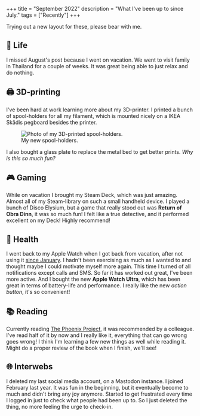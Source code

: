 +++
title = "September 2022"
description = "What I've been up to since July."
tags = ["Recently"]
+++

Trying out a new layout for these, please bear with me.

## 🌳 Life

I missed August's post because I went on vacation. We went to visit family in
Thailand for a couple of weeks. It was great being able to just relax and do
nothing.

## 🖨 3D-printing

I've been hard at work learning more about my 3D-printer. I printed a bunch of
spool-holders for all my filament, which is mounted nicely on a IKEA Skådis
pegboard besides the printer.

<figure>
  <img
    src="/img/blog/2022-09-30-2022-september-recently/spools.webp"
    alt="Photo of my 3D-printed spool-holders.">
  <figcaption>
    My new spool-holders.
  </figcaption>
</figure>

I also bought a glass plate to replace the metal bed to get better prints. _Why
is this so much fun?_

## 🎮 Gaming

While on vacation I brought my Steam Deck, which was just amazing. Almost all of
my Steam-library on such a small handheld device. I played a bunch of Disco
Elysium, but a game that really stood out was **Return of Obra Dinn**, it was so
much fun! I felt like a true detective, and it performed excellent on my Deck!
Highly recommend!

## 💪 Health

I went back to my Apple Watch when I got back from vacation, after not using it
[since January][dumb_watch]. I hadn't been exercising as much as I wanted to and
thought maybe I could motivate myself more again. This time I turned of all
notifications except calls and SMS. So far it has worked out great, I've been
more active. And I bought the new **Apple Watch Ultra**, which has been great in
terms of battery-life and performance. I really like the new _action button_,
it's so convenient!

## 📚 Reading

Currently reading [The Phoenix Project][phoenix_project], it was recommended by
a colleague. I've read half of it by now and I really like it, everything that
can go wrong goes wrong! I think I'm learning a few new things as well while
reading it. Might do a proper review of the book when I finish, we'll see!

## 🌐 Interwebs

I deleted my last social media account, on a Mastodon instance. I joined
February last year. It was fun in the beginning, but it eventually become to
much and didn't bring any joy anymore. Started to get frustrated every time I
logged in just to check what people had been up to. So I just deleted the thing,
no more feeling the urge to check-in.

[dumb_watch]: /blog/switching-back-dumb-watch
[phoenix_project]:
  https://www.goodreads.com/book/show/17255186-the-phoenix-project
